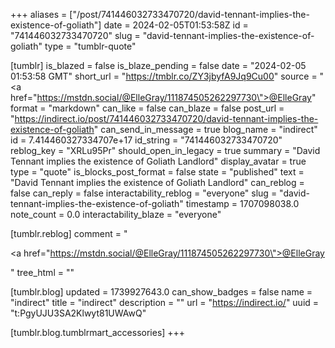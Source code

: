 +++
aliases = ["/post/741446032733470720/david-tennant-implies-the-existence-of-goliath"]
date = 2024-02-05T01:53:58Z
id = "741446032733470720"
slug = "david-tennant-implies-the-existence-of-goliath"
type = "tumblr-quote"

[tumblr]
is_blazed = false
is_blaze_pending = false
date = "2024-02-05 01:53:58 GMT"
short_url = "https://tmblr.co/ZY3jbyfA9Jq9Cu00"
source = "<a href=\"https://mstdn.social/@ElleGray/111874505262297730\">@ElleGray</a>"
format = "markdown"
can_like = false
can_blaze = false
post_url = "https://indirect.io/post/741446032733470720/david-tennant-implies-the-existence-of-goliath"
can_send_in_message = true
blog_name = "indirect"
id = 7.414460327334707e+17
id_string = "741446032733470720"
reblog_key = "XRLu95Pr"
should_open_in_legacy = true
summary = "David Tennant implies the existence of Goliath Landlord"
display_avatar = true
type = "quote"
is_blocks_post_format = false
state = "published"
text = "David Tennant implies the existence of Goliath Landlord"
can_reblog = false
can_reply = false
interactability_reblog = "everyone"
slug = "david-tennant-implies-the-existence-of-goliath"
timestamp = 1707098038.0
note_count = 0.0
interactability_blaze = "everyone"

[tumblr.reblog]
comment = "<p><a href=\"https://mstdn.social/@ElleGray/111874505262297730\">@ElleGray</a></p>"
tree_html = ""

[tumblr.blog]
updated = 1739927643.0
can_show_badges = false
name = "indirect"
title = "indirect"
description = ""
url = "https://indirect.io/"
uuid = "t:PgyUJU3SA2Klwyt81UWAwQ"

[tumblr.blog.tumblrmart_accessories]
+++
